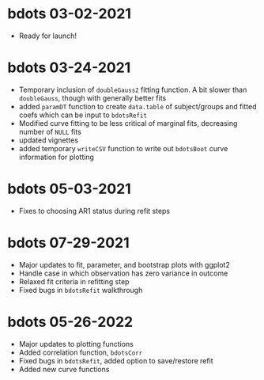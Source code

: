 # bdots 03-02-2021
- Ready for launch!

# bdots 03-24-2021
- Temporary inclusion of `doubleGauss2` fitting function. A bit slower than `doubleGauss`, though with generally better fits
- added `paramDT` function to create `data.table` of subject/groups and fitted coefs which can be input to `bdotsRefit`
- Modified curve fitting to be less critical of marginal fits, decreasing number of `NULL` fits
- updated vignettes
- added temporary `writeCSV` function to write out `bdotsBoot` curve information for plotting

# bdots 05-03-2021
- Fixes to choosing AR1 status during refit steps

# bdots 07-29-2021
- Major updates to fit, parameter, and bootstrap plots with ggplot2
- Handle case in which observation has zero variance in outcome
- Relaxed fit criteria in refitting step
- Fixed bugs in `bdotsRefit` walkthrough

# bdots 05-26-2022
- Major updates to plotting functions
- Added correlation function, `bdotsCorr`
- Fixed bugs in `bdotsRefit`, added option to save/restore refit 
- Added new curve functions
